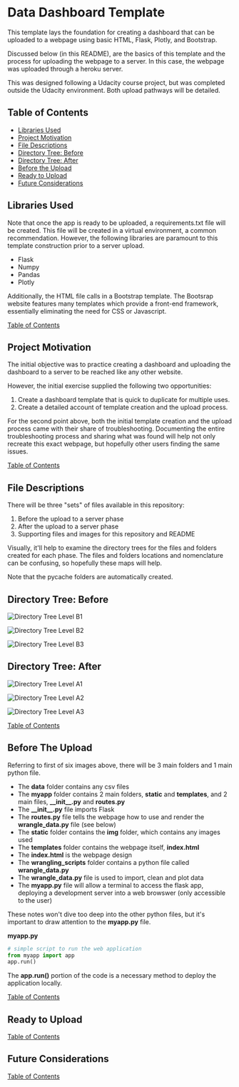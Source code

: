 # Data Dashboard Template
This template lays the foundation for creating a dashboard that can be uploaded
to a webpage using basic HTML, Flask, Plotly, and Bootstrap.

Discussed below (in this README), are the basics of this template and 
the process for uploading the webpage to a server. In this case,
the webpage was uploaded through a heroku server.

This was designed following a Udacity course project, but was completed outside
the Udacity environment. Both upload pathways will be detailed.


## Table of Contents
- [Libraries Used](#libraries-used)
- [Project Motivation](#project-motivation)
- [File Descriptions](#file-descriptions)
- [Directory Tree: Before](#directory-before)
- [Directory Tree: After](#directory-after)
- [Before the Upload](#before-the-upload)
- [Ready to Upload](#ready-to-upload)
- [Future Considerations](#future-considerations)


## Libraries Used
Note that once the app is ready to be uploaded, a requirements.txt file will be 
created. This file will be created in a virtual environment, a common recommendation. 
However, the following libraries are paramount to this template construction prior to 
a server upload.

- Flask
- Numpy
- Pandas
- Plotly

Additionally, the HTML file calls in a Bootstrap template. The Bootsrap website
features many templates which provide a front-end framework, essentially 
eliminating the need for CSS or Javascript.

[Table of Contents](#table-of-contents)

## Project Motivation
The initial objective was to practice creating a dashboard and uploading the
dashboard to a server to be reached like any other website.

However, the initial exercise supplied the following two opportunities:
1. Create a dashboard template that is quick to duplicate for multiple uses.
2. Create a detailed account of template creation and the upload process.

For the second point above, both the initial template creation and the upload
process came with their share of troubleshooting. Documenting the entire
troubleshooting process and sharing what was found will help not only recreate
this exact webpage, but hopefully other users finding the same issues.

[Table of Contents](#table-of-contents)

## File Descriptions
There will be three "sets" of files available in this repository:
1. Before the upload to a server phase
2. After the upload to a server phase
3. Supporting files and images for this repository and README

Visually, it'll help to examine the directory trees for the files and folders created 
for each phase. The files and folders locations and nomenclature can be confusing, so 
hopefully these maps will help.

Note that the pycache folders are automatically created.


## Directory Tree: Before

![Directory Tree Level B1](Images/directory_tree1.png)

![Directory Tree Level B2](Images/directory_tree2.png)

![Directory Tree Level B3](Images/directory_tree3.png)


## Directory Tree: After

![Directory Tree Level A1](Images/directory_tree4.png)

![Directory Tree Level A2](Images/directory_tree5.png)

![Directory Tree Level A3](Images/directory_tree6.png)

[Table of Contents](#table-of-contents)

## Before The Upload
Referring to first of six images above, there will be 3 main folders and 1 main python file.

- The **data** folder contains any csv files
- The **myapp** folder contains 2 main folders, **static** and **templates**, and 
2 main files, **\_\_init\_\_.py** and **routes.py**
- The **\_\_init\_\_.py** file imports Flask
- The **routes.py** file tells the webpage how to use and render the 
**wrangle_data.py** file (see below)
- The **static** folder contains the **img** folder, which contains any images used
- The **templates** folder contains the webpage itself, **index.html**
- The **index.html** is the webpage design
- The **wrangling_scripts** folder contains a python file called **wrangle_data.py**
- The **wrangle_data.py** file is used to import, clean and plot data
- The **myapp.py** file will allow a terminal to access the flask app, deploying a
development server into a web browswer (only accessible to the user)

These notes won't dive too deep into the other python files, but it's important to
draw attention to the **myapp.py** file.

**myapp.py**
```python
# simple script to run the web application
from myapp import app
app.run()
```

The **app.run()** portion of the code is a necessary method to deploy the
application locally.

[Table of Contents](#table-of-contents)


## Ready to Upload
[Table of Contents](#table-of-contents)


## Future Considerations
[Table of Contents](#table-of-contents)